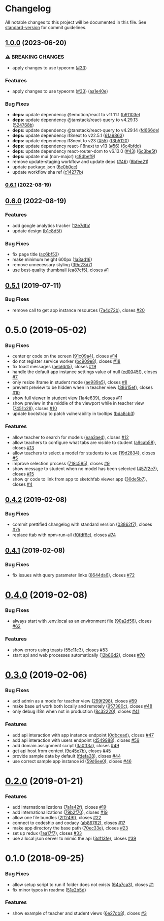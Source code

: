 # Changelog

All notable changes to this project will be documented in this file. See [standard-version](https://github.com/conventional-changelog/standard-version) for commit guidelines.

## [1.0.0](https://github.com/graasp/graasp-app-sketchfab/compare/v0.6.1...v1.0.0) (2023-06-20)


### ⚠ BREAKING CHANGES

* apply changes to use typeorm ([#33](https://github.com/graasp/graasp-app-sketchfab/issues/33))

### Features

* apply changes to use typeorm ([#33](https://github.com/graasp/graasp-app-sketchfab/issues/33)) ([aa1e40e](https://github.com/graasp/graasp-app-sketchfab/commit/aa1e40e65b5334fffbdcb2043dac6f57c5ee0649))


### Bug Fixes

* **deps:** update dependency @emotion/react to v11.11.1 ([b91103e](https://github.com/graasp/graasp-app-sketchfab/commit/b91103ec94c9858991b28363188d94b83c159257))
* **deps:** update dependency @tanstack/react-query to v4.29.13 ([524768b](https://github.com/graasp/graasp-app-sketchfab/commit/524768b5daaf8b2401e72719f5c3e29db49738d1))
* **deps:** update dependency @tanstack/react-query to v4.29.14 ([fd666de](https://github.com/graasp/graasp-app-sketchfab/commit/fd666de8e5b10b6c3f6ba097b695afb9ca6bc6aa))
* **deps:** update dependency i18next to v22.5.1 ([61a9863](https://github.com/graasp/graasp-app-sketchfab/commit/61a9863c74c783d8c4f7cb95f21ce340a92e3c76))
* **deps:** update dependency i18next to v23 ([#55](https://github.com/graasp/graasp-app-sketchfab/issues/55)) ([f3b5120](https://github.com/graasp/graasp-app-sketchfab/commit/f3b51206ef67a163455a28944440fbf08989c7f7))
* **deps:** update dependency react-i18next to v13 ([#56](https://github.com/graasp/graasp-app-sketchfab/issues/56)) ([6c4bfdd](https://github.com/graasp/graasp-app-sketchfab/commit/6c4bfdd76f1e15a7a3fe1879b293d0471e274c86))
* **deps:** update dependency react-router-dom to v6.13.0 ([#43](https://github.com/graasp/graasp-app-sketchfab/issues/43)) ([6c3be5f](https://github.com/graasp/graasp-app-sketchfab/commit/6c3be5f155819bfe68ebdc670423e6340e83aa41))
* **deps:** update mui (non-major) ([c8dbef9](https://github.com/graasp/graasp-app-sketchfab/commit/c8dbef9b7c8ec1cd7e26efc91a681e2d20f8f405))
* remove update-staging workflow and update deps ([#46](https://github.com/graasp/graasp-app-sketchfab/issues/46)) ([8bfee21](https://github.com/graasp/graasp-app-sketchfab/commit/8bfee217c61babf4ff43eab6382521bd132f8ba6))
* update package.json ([6e0b0ec](https://github.com/graasp/graasp-app-sketchfab/commit/6e0b0ecbc720bd4ae813c53d40fe8556dc74834d))
* update workflow sha ref ([c14277b](https://github.com/graasp/graasp-app-sketchfab/commit/c14277bc680d3e8e694ee80689e4334b260aab61))

### [0.6.1](https://github.com/graasp/graasp-app-sketchfab/compare/v0.6.0...v0.6.1) (2022-08-19)

## [0.6.0](https://github.com/graasp/graasp-app-sketchfab/compare/v0.5.1...v0.6.0) (2022-08-19)


### Features

* add google analytics tracker ([12e7dfb](https://github.com/graasp/graasp-app-sketchfab/commit/12e7dfb105b7b590486ea36ffc8f191abd2f0626))
* update design ([b1c8d5f](https://github.com/graasp/graasp-app-sketchfab/commit/b1c8d5f9b2ff1e81c9d6d97a326c3e4638392c3c))


### Bug Fixes

* fix page title ([ac6bf53](https://github.com/graasp/graasp-app-sketchfab/commit/ac6bf53d42e2b48f349d60e9b27cf5ae46274a88))
* make minimum height 600px ([1a3ad16](https://github.com/graasp/graasp-app-sketchfab/commit/1a3ad168583579e749a92461bd83d623ed218d20))
* remove unnecessary styling ([39c23d7](https://github.com/graasp/graasp-app-sketchfab/commit/39c23d72b536e2d2b183dce9f38a048737378302))
* use best-quality thumbnail ([ea87cf5](https://github.com/graasp/graasp-app-sketchfab/commit/ea87cf5b754331ba2589cd383d68316af62e5b51)), closes [#1](https://github.com/graasp/graasp-app-sketchfab/issues/1)

<a name="0.5.1"></a>

## [0.5.1](https://github.com/graasp/graasp-app-sketchfab/compare/v0.5.0...v0.5.1) (2019-07-11)

### Bug Fixes

- remove call to get app instance resources ([7a4d72b](https://github.com/graasp/graasp-app-sketchfab/commit/7a4d72b)), closes [#20](https://github.com/graasp/graasp-app-sketchfab/issues/20)

<a name="0.5.0"></a>

# 0.5.0 (2019-05-02)

### Bug Fixes

- center qr code on the screen ([91c09a4](https://github.com/graasp/graasp-app-sketchfab/commit/91c09a4)), closes [#14](https://github.com/graasp/graasp-app-sketchfab/issues/14)
- do not register service worker ([bc909e8](https://github.com/graasp/graasp-app-sketchfab/commit/bc909e8)), closes [#18](https://github.com/graasp/graasp-app-sketchfab/issues/18)
- fix toast messages ([aeb6b15](https://github.com/graasp/graasp-app-sketchfab/commit/aeb6b15)), closes [#19](https://github.com/graasp/graasp-app-sketchfab/issues/19)
- handle the default app instance settings value of null ([ed0045f](https://github.com/graasp/graasp-app-sketchfab/commit/ed0045f)), closes [#7](https://github.com/graasp/graasp-app-sketchfab/issues/7)
- only resize iframe in student mode ([ae989a5](https://github.com/graasp/graasp-app-sketchfab/commit/ae989a5)), closes [#8](https://github.com/graasp/graasp-app-sketchfab/issues/8)
- prevent preview to be hidden when in teacher view ([38615ef](https://github.com/graasp/graasp-app-sketchfab/commit/38615ef)), closes [#10](https://github.com/graasp/graasp-app-sketchfab/issues/10)
- show full viewer in student view ([1a4e639](https://github.com/graasp/graasp-app-sketchfab/commit/1a4e639)), closes [#11](https://github.com/graasp/graasp-app-sketchfab/issues/11)
- show preview in the middle of the viewport while in teacher view ([7451b28](https://github.com/graasp/graasp-app-sketchfab/commit/7451b28)), closes [#10](https://github.com/graasp/graasp-app-sketchfab/issues/10)
- update bootstrap to patch vulnerability in tooltips ([bda8cb3](https://github.com/graasp/graasp-app-sketchfab/commit/bda8cb3))

### Features

- allow teacher to search for models ([eaa3aed](https://github.com/graasp/graasp-app-sketchfab/commit/eaa3aed)), closes [#12](https://github.com/graasp/graasp-app-sketchfab/issues/12)
- allow teachers to configure what tabs are visible to student ([a9cab58](https://github.com/graasp/graasp-app-sketchfab/commit/a9cab58)), closes [#13](https://github.com/graasp/graasp-app-sketchfab/issues/13)
- allow teachers to select a model for students to use ([19d2834](https://github.com/graasp/graasp-app-sketchfab/commit/19d2834)), closes [#5](https://github.com/graasp/graasp-app-sketchfab/issues/5)
- improve selection process ([718c585](https://github.com/graasp/graasp-app-sketchfab/commit/718c585)), closes [#9](https://github.com/graasp/graasp-app-sketchfab/issues/9)
- show message to student when no model has been selected ([457f2e7](https://github.com/graasp/graasp-app-sketchfab/commit/457f2e7)), closes [#15](https://github.com/graasp/graasp-app-sketchfab/issues/15)
- show qr code to link from app to sketchfab viewer app ([30de5b7](https://github.com/graasp/graasp-app-sketchfab/commit/30de5b7)), closes [#4](https://github.com/graasp/graasp-app-sketchfab/issues/4)

<a name="0.4.2"></a>

## [0.4.2](https://github.com/graasp/graasp-app-starter-react/compare/v0.4.1...v0.4.2) (2019-02-08)

### Bug Fixes

- commit prettified changelog with standard version ([03862f7](https://github.com/graasp/graasp-app-starter-react/commit/03862f7)), closes [#75](https://github.com/graasp/graasp-app-starter-react/issues/75)
- replace ttab with npm-run-all ([f0fdf6c](https://github.com/graasp/graasp-app-starter-react/commit/f0fdf6c)), closes [#74](https://github.com/graasp/graasp-app-starter-react/issues/74)

<a name="0.4.1"></a>

## [0.4.1](https://github.com/graasp/graasp-app-starter-react/compare/v0.4.0...v0.4.1) (2019-02-08)

### Bug Fixes

- fix issues with query parameter links ([8644da6](https://github.com/graasp/graasp-app-starter-react/commit/8644da6)), closes [#72](https://github.com/graasp/graasp-app-starter-react/issues/72)

<a name="0.4.0"></a>

# [0.4.0](https://github.com/graasp/graasp-app-starter-react/compare/v0.3.0...v0.4.0) (2019-02-08)

### Bug Fixes

- always start with .env.local as an environment file ([90a2d56](https://github.com/graasp/graasp-app-starter-react/commit/90a2d56)), closes [#62](https://github.com/graasp/graasp-app-starter-react/issues/62)

### Features

- show errors using toasts ([55c11c3](https://github.com/graasp/graasp-app-starter-react/commit/55c11c3)), closes [#53](https://github.com/graasp/graasp-app-starter-react/issues/53)
- start api and web processes automatically ([12b86d2](https://github.com/graasp/graasp-app-starter-react/commit/12b86d2)), closes [#70](https://github.com/graasp/graasp-app-starter-react/issues/70)

<a name="0.3.0"></a>

# [0.3.0](https://github.com/react-epfl/graasp-app-starter-react/compare/v0.2.0...v0.3.0) (2019-02-06)

### Bug Fixes

- add admin as a mode for teacher view ([299f298](https://github.com/react-epfl/graasp-app-starter-react/commit/299f298)), closes [#59](https://github.com/react-epfl/graasp-app-starter-react/issues/59)
- make base url work both locally and remotely ([957380c](https://github.com/react-epfl/graasp-app-starter-react/commit/957380c)), closes [#48](https://github.com/react-epfl/graasp-app-starter-react/issues/48)
- only debug i18n when not in production ([8c32220](https://github.com/react-epfl/graasp-app-starter-react/commit/8c32220)), closes [#41](https://github.com/react-epfl/graasp-app-starter-react/issues/41)

### Features

- add api interaction with app instance endpoint ([0dbcead](https://github.com/react-epfl/graasp-app-starter-react/commit/0dbcead)), closes [#47](https://github.com/react-epfl/graasp-app-starter-react/issues/47)
- add api interaction with users endpoint ([d549988](https://github.com/react-epfl/graasp-app-starter-react/commit/d549988)), closes [#56](https://github.com/react-epfl/graasp-app-starter-react/issues/56)
- add domain assignment script ([3a0ff3a](https://github.com/react-epfl/graasp-app-starter-react/commit/3a0ff3a)), closes [#49](https://github.com/react-epfl/graasp-app-starter-react/issues/49)
- get api host from context ([9c45e7b](https://github.com/react-epfl/graasp-app-starter-react/commit/9c45e7b)), closes [#45](https://github.com/react-epfl/graasp-app-starter-react/issues/45)
- provide sample data by default ([fdefa38](https://github.com/react-epfl/graasp-app-starter-react/commit/fdefa38)), closes [#44](https://github.com/react-epfl/graasp-app-starter-react/issues/44)
- use correct sample app instance id ([59d6ee0](https://github.com/react-epfl/graasp-app-starter-react/commit/59d6ee0)), closes [#46](https://github.com/react-epfl/graasp-app-starter-react/issues/46)

<a name="0.2.0"></a>

# [0.2.0](https://github.com/react-epfl/graasp-app-starter-react/compare/v0.1.0...v0.2.0) (2019-01-21)

### Features

- add internationalizations ([7a1a42f](https://github.com/react-epfl/graasp-app-starter-react/commit/7a1a42f)), closes [#19](https://github.com/react-epfl/graasp-app-starter-react/issues/19)
- add internationalizations ([79b2f70](https://github.com/react-epfl/graasp-app-starter-react/commit/79b2f70)), closes [#19](https://github.com/react-epfl/graasp-app-starter-react/issues/19)
- allow one file bundles ([2ff249f](https://github.com/react-epfl/graasp-app-starter-react/commit/2ff249f)), closes [#22](https://github.com/react-epfl/graasp-app-starter-react/issues/22)
- connect to codeship and codacy ([ab86762](https://github.com/react-epfl/graasp-app-starter-react/commit/ab86762)), closes [#17](https://github.com/react-epfl/graasp-app-starter-react/issues/17)
- make app directory the base path ([70ec33e](https://github.com/react-epfl/graasp-app-starter-react/commit/70ec33e)), closes [#23](https://github.com/react-epfl/graasp-app-starter-react/issues/23)
- set up redux ([1aa17f7](https://github.com/react-epfl/graasp-app-starter-react/commit/1aa17f7)), closes [#33](https://github.com/react-epfl/graasp-app-starter-react/issues/33)
- use a local json server to mimic the api ([3df13fe](https://github.com/react-epfl/graasp-app-starter-react/commit/3df13fe)), closes [#39](https://github.com/react-epfl/graasp-app-starter-react/issues/39)

<a name="0.1.0"></a>

# 0.1.0 (2018-09-25)

### Bug Fixes

- allow setup script to run if folder does not exists ([64a7ca3](https://github.com/react-epfl/graasp-app-starter-react/commit/64a7ca3)), closes [#1](https://github.com/react-epfl/graasp-app-starter-react/issues/1)
- fix minor typos in readme ([51e2b5d](https://github.com/react-epfl/graasp-app-starter-react/commit/51e2b5d))

### Features

- show example of teacher and student views ([6e27db8](https://github.com/react-epfl/graasp-app-starter-react/commit/6e27db8)), closes [#3](https://github.com/react-epfl/graasp-app-starter-react/issues/3)
